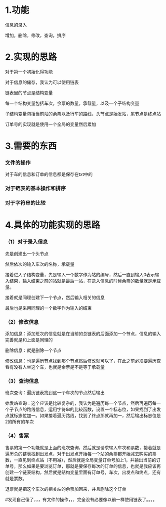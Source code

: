 # 1.功能

信息的录入

增加，删除，修改，查询，排序

# 2.实现的思路

对于第一个初始化得功能

对于信息的储存，我认为可以使用链表

链表里的节点是结构变量

每一个结构变量包括车次，余票的数量，承载量，以及一个子结构变量

子结构变量包括当前站的余票以及行车的路线，头节点是始发站，尾节点是终点站

订单号的实现就是使用一个全局的变量然后累加

# 3.需要的东西

### 文件的操作

对于车的信息和订单的信息都是保存在txt中的

### 对于链表的基本操作和排序

### 对于字符串的比较

# 4.具体的功能实现的思路

### （1）对于录入信息

先是创建出一个头节点

然后依次的输入车次的名称，承载量

接着进入子结构变量，先是输入一个数字作为站的编号，然后一直到输入0表示输入结束，输入结束之前的站就是最后一站，在录入信息的时候余票的数量就是承载量。

接着就是同理创建下一个节点，然后输入相关的信息

最后也是采用同理的一个数字作为输入的结束

### （2）修改信息

添加信息：添加班次的信息就是在当前的总链表的后面添加一个节点，信息的输入完善就是和上面是同理的

删除信息：就是删除一个节点

修改信息：也是遍历节点找到那个节点然后修改就可以了，在此之前必须要遍历查看有没有人坐这个车，也就是余票是不是等于承载量

### （3）查询信息

班次查询：遍历链表找到这一个车次的节点然后输出

始发站查询：这个应该是比较复杂的，我认为是遍历每一个节点，然后再遍历每一个子节点的路线信息，运用字符串的比较函数，设置一个标志位，如果找到了出发点就标志位加一。如果接着遍历路线，找到了终点那就再加一，然后输出标志位是2的所有的车次

### （4）售票

售票的第一个功能就是上面的班次查询，然后就是请求输入车次和票数，接着就是遍历总的链表找到出发点，对于出发点开始每一个站的余票都开始减去购买的票数，一直见到终点站（不用减），然后就是全局变量订单号加上1，并输出当前的订单号，那么如果是要浏览订单，那就是要保存每次的订单的信息，也就是我应该再创建一个链表结构，然后就是结构变量里面有订单号，车次，出发点和终点，还有就是票数。

退票就是把这个车次的相关站的余票加回来，并且删除这个订单


#发现自己傻了，，，有文件的操作，，，完全没有必要像以前一样使用链表了。。。。









